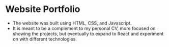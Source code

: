 
# Website Portfolio

* The website was built using HTML, CSS, and Javascript.
* It is meant to be a complement to my personal CV, more focused on showing the projects, but eventually to expand to React and experiment on with different technologies.
